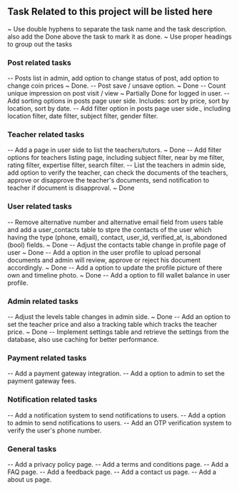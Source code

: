 ## Task Related to this project will be listed here
~ Use double hyphens to separate the task name and the task description. also add the Done above the task to mark it as done.
~ Use proper headings to group out the tasks


### Post related tasks
-- Posts list in admin, add option to change status of post, add option to change coin prices ~ Done.
-- Post save / unsave option. ~ Done
-- Count unique impression on post visit / view ~ Partially Done for logged in user.
-- Add sorting options in posts page user side. Includes: sort by price, sort by location, sort by date.
-- Add filter option in posts page user side., including location filter, date filter, subject filter, gender filter.

### Teacher related tasks
-- Add a page in user side to list the teachers/tutors. ~ Done
-- Add filter options for teachers listing page, including subject filter, near by me filter, rating filter, expertise filter, search filter.
-- List the teachers in admin side, add option to verify the teacher, can check the documents of the teachers, approve or disapprove the teacher's documents, send notification to teacher if document is disapproval. ~ Done

### User related tasks
-- Remove alternative number and alternative email field from users table and add a user_contacts table to stpre the contacts of the user which having the type (phone, email), contact, user_id, verified_at, is_abondoned (bool) fields. ~ Done
-- Adjust the contacts table change in profile page of user ~ Done
-- Add a option in the user profile to upload personal documents and admin will review, approve or reject his document accordingly. ~ Done
-- Add a option to update the profile picture of there own and timeline photo. ~ Done
-- Add a option to fill wallet balance in user profile.

### Admin related tasks
-- Adjust the levels table changes in admin side. ~ Done
-- Add an option to set the teacher price and also a tracking table which tracks the teacher price. ~ Done
-- Implement settings table and retrieve the settings from the database, also use caching for better performance.

### Payment related tasks
-- Add a payment gateway integration.
-- Add a option to admin to set the payment gateway fees.

### Notification related tasks
-- Add a notification system to send notifications to users.
-- Add a option to admin to send notifications to users.
-- Add an OTP verification system to verify the user's phone number.

### General tasks
-- Add a privacy policy page.
-- Add a terms and conditions page.
-- Add a FAQ page.
-- Add a feedback page.
-- Add a contact us page.
-- Add a about us page.
